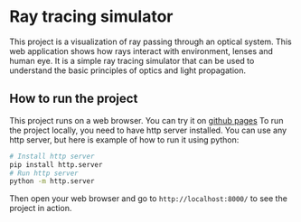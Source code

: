 # Ray tracing simulator

This project is a visualization of ray passing through an optical system. This web application shows how rays interact with environment, lenses and human eye. It is a simple ray tracing simulator that can be used to understand the basic principles of optics and light propagation.

## How to run the project

This project runs on a web browser. You can try it on [github pages](https://juraj-juraj.github.io/fyo_projekt/)
To run the project locally, you need to have http server installed. You can use any http server, but here is example of how to run it using python:

```bash
# Install http server
pip install http.server
# Run http server
python -m http.server
```

Then open your web browser and go to `http://localhost:8000/` to see the project in action.
